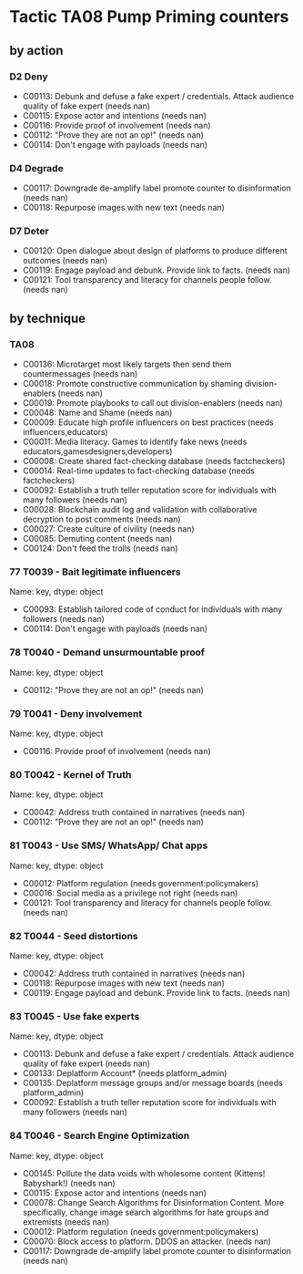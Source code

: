 # Tactic TA08 Pump Priming counters

## by action


### D2 Deny
* C00113: Debunk and defuse a fake expert / credentials. Attack audience quality of fake expert (needs nan)
* C00115: Expose actor and intentions (needs nan)
* C00116: Provide proof of involvement (needs nan)
* C00112: "Prove they are not an op!" (needs nan)
* C00114: Don't engage with payloads (needs nan)

### D4 Degrade
* C00117: Downgrade de-amplify label promote counter to disinformation (needs nan)
* C00118: Repurpose images with new text (needs nan)

### D7 Deter
* C00120: Open dialogue about design of platforms to produce different outcomes (needs nan)
* C00119: Engage payload and debunk. Provide link to facts.  (needs nan)
* C00121: Tool transparency and literacy for channels people follow.  (needs nan)

## by technique


### TA08
* C00136: Microtarget most likely targets then send them countermessages (needs nan)
* C00018: Promote constructive communication by shaming division-enablers (needs nan)
* C00019: Promote playbooks to call out division-enablers (needs nan)
* C00048: Name and Shame (needs nan)
* C00009: Educate high profile influencers on best practices (needs influencers,educators)
* C00011: Media literacy. Games to identify fake news (needs educators,gamesdesigners,developers)
* C00008: Create shared fact-checking database (needs factcheckers)
* C00014: Real-time updates to fact-checking database (needs factcheckers)
* C00092: Establish a truth teller reputation score for individuals with many followers (needs nan)
* C00028: Blockchain audit log and validation with collaborative decryption to post comments (needs nan)
* C00027: Create culture of civility (needs nan)
* C00085: Demuting content (needs nan)
* C00124: Don't feed the trolls (needs nan)

### 77    T0039 - Bait legitimate influencers
Name: key, dtype: object
* C00093: Establish tailored code of conduct for individuals with many followers (needs nan)
* C00114: Don't engage with payloads (needs nan)

### 78    T0040 - Demand unsurmountable proof
Name: key, dtype: object
* C00112: "Prove they are not an op!" (needs nan)

### 79    T0041 - Deny involvement
Name: key, dtype: object
* C00116: Provide proof of involvement (needs nan)

### 80    T0042 - Kernel of Truth
Name: key, dtype: object
* C00042: Address truth contained in narratives (needs nan)
* C00112: "Prove they are not an op!" (needs nan)

### 81    T0043 - Use SMS/ WhatsApp/ Chat apps
Name: key, dtype: object
* C00012: Platform regulation (needs government:policymakers)
* C00016: Social media as a privilege not right (needs nan)
* C00121: Tool transparency and literacy for channels people follow.  (needs nan)

### 82    T0044 - Seed distortions
Name: key, dtype: object
* C00042: Address truth contained in narratives (needs nan)
* C00118: Repurpose images with new text (needs nan)
* C00119: Engage payload and debunk. Provide link to facts.  (needs nan)

### 83    T0045 - Use fake experts
Name: key, dtype: object
* C00113: Debunk and defuse a fake expert / credentials. Attack audience quality of fake expert (needs nan)
* C00133: Deplatform Account* (needs platform_admin)
* C00135: Deplatform message groups and/or message boards (needs platform_admin)
* C00092: Establish a truth teller reputation score for individuals with many followers (needs nan)

### 84    T0046 - Search Engine Optimization
Name: key, dtype: object
* C00145: Pollute the data voids with wholesome content (Kittens! Babyshark!) (needs nan)
* C00115: Expose actor and intentions (needs nan)
* C00078: Change Search Algorithms for Disinformation Content. More specifically, change image search algorithms for hate groups and extremists (needs nan)
* C00012: Platform regulation (needs government:policymakers)
* C00070: Block access to platform. DDOS an attacker. (needs nan)
* C00117: Downgrade de-amplify label promote counter to disinformation (needs nan)
